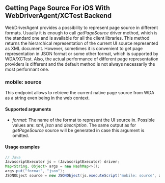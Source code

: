 ## Getting Page Source For iOS With WebDriverAgent/XCTest Backend

WebDriverAgent provides a possibility to represent page source in different formats. Usually it is enough to call _getPageSource_ driver method, which is the standard one and is available for all the client libraries. This method returns the hierarchical representation of the current UI source represented as XML document. However, sometimes it is convenient to get page representation in JSON format or some other format, which is supported by WDA/XCTest. Also, the actual performance of different page representation providers is different and the default method is not always necessarily the most performant one.


### mobile: source

This endpoint allows to retrieve the current native page source from WDA as a string even being in the web context.

#### Supported arguments

 * _format_: The name of the format to represent the UI source in. Possible values are: _xml_,  _json_ and _description_. The same output as for _getPageSource_ source will be generated in case this argument is omitted.

#### Usage examples

```java
// Java
JavascriptExecutor js = (JavascriptExecutor) driver;
Map<String, Object> args = new HashMap<>();
args.put("format", "json");
JSONObject source = new JSONObject(js.executeScript("mobile: source", args));
```
